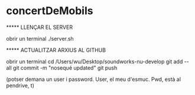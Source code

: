 # concertDeMobils

***** LLENÇAR EL SERVER

obrir un terminal
./server.sh

***** ACTUALITZAR ARXIUS AL GITHUB

obrir un terminal
cd /Users/wu/Desktop/soundworks-nu-develop
git add --all
git commit -m "nosequé updated"
git push

(potser demana un user i password. User, el meu d'esmuc. Pwd, està al pendrive, t)
